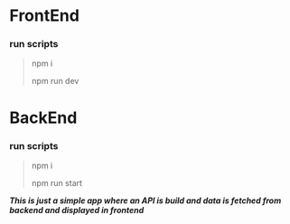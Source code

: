 # FrontEnd
### run scripts

> npm i
> 
> npm run dev

# BackEnd
### run  scripts

> npm i
> 
> npm run start



***This is just a simple app where an API is build and data is fetched from backend and displayed in frontend***
